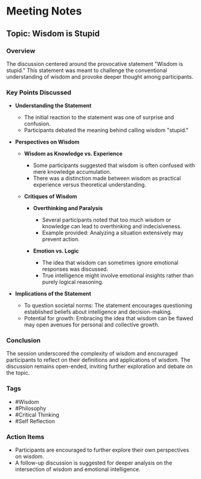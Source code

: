 # Meeting Notes  

## Topic: Wisdom is Stupid  

### Overview  
The discussion centered around the provocative statement "Wisdom is stupid." This statement was meant to challenge the conventional understanding of wisdom and provoke deeper thought among participants.  

### Key Points Discussed  

- **Understanding the Statement**  
    - The initial reaction to the statement was one of surprise and confusion.  
    - Participants debated the meaning behind calling wisdom "stupid."  

- **Perspectives on Wisdom**  
    - **Wisdom as Knowledge vs. Experience**  
        - Some participants suggested that wisdom is often confused with mere knowledge accumulation.  
        - There was a distinction made between wisdom as practical experience versus theoretical understanding.  

    - **Critiques of Wisdom**  
        - **Overthinking and Paralysis**  
            - Several participants noted that too much wisdom or knowledge can lead to overthinking and indecisiveness.  
            - Example provided: Analyzing a situation extensively may prevent action.  
            
        - **Emotion vs. Logic**  
            - The idea that wisdom can sometimes ignore emotional responses was discussed.  
            - True intelligence might involve emotional insights rather than purely logical reasoning.  

- **Implications of the Statement**  
    - To question societal norms: The statement encourages questioning established beliefs about intelligence and decision-making.  
    - Potential for growth: Embracing the idea that wisdom can be flawed may open avenues for personal and collective growth.  

### Conclusion  
The session underscored the complexity of wisdom and encouraged participants to reflect on their definitions and applications of wisdom. The discussion remains open-ended, inviting further exploration and debate on the topic.  

### Tags  
- #Wisdom  
- #Philosophy  
- #Critical Thinking  
- #Self Reflection  

### Action Items  
- Participants are encouraged to further explore their own perspectives on wisdom.  
- A follow-up discussion is suggested for deeper analysis on the intersection of wisdom and emotional intelligence.  
